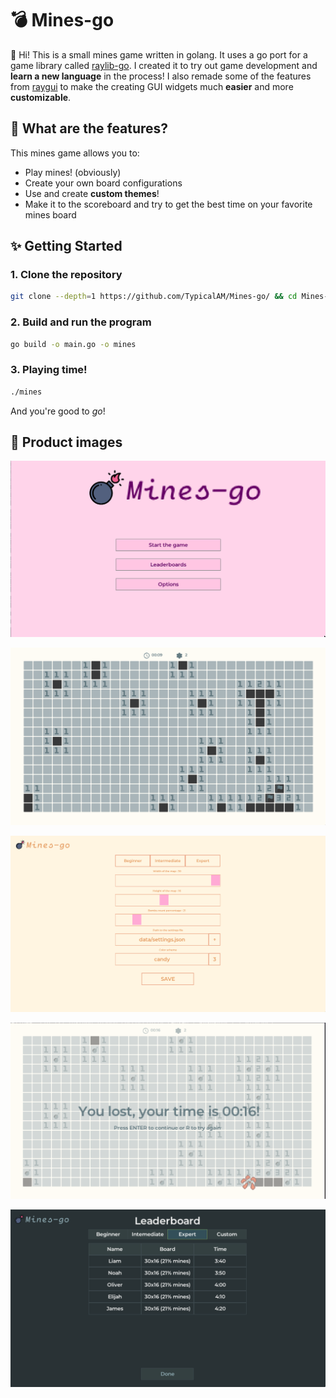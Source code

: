 # 💣 Mines-go

👋 Hi! This is a small mines game written in golang. It uses a go port for a game library called [raylib-go](https://github.com/gen2brain/raylib-go). I created it to try out game development and **learn a new language** in the process! I also remade some of the features from [raygui](https://github.com/raysan5/raygui) to make the creating GUI widgets much **easier** and more **customizable**.

## 🧐 What are the features?

This mines game allows you to:

- Play mines! (obviously)
- Create your own board configurations
- Use and create **custom themes**!
- Make it to the scoreboard and try to get the best time on your favorite mines board

## ✨ Getting Started

### 1. Clone the repository

```sh
git clone --depth=1 https://github.com/TypicalAM/Mines-go/ && cd Mines-go
```

### 2. Build and run the program

```sh
go build -o main.go -o mines
```

### 3. Playing time!

```sh
./mines
```

And you're good to *go*!

## 📸 Product images

<p align="center">
    <img src="assets/title.png" />
</p>
<p align="center">
    <img src="assets/gameplay.png" />
</p>
<p align="center">
    <img src="assets/options.png" />
</p>
<p align="center">
    <img src="assets/lost.png" />
</p>
<p align="center">
    <img src="assets/leaderboards.png" />
</p>
